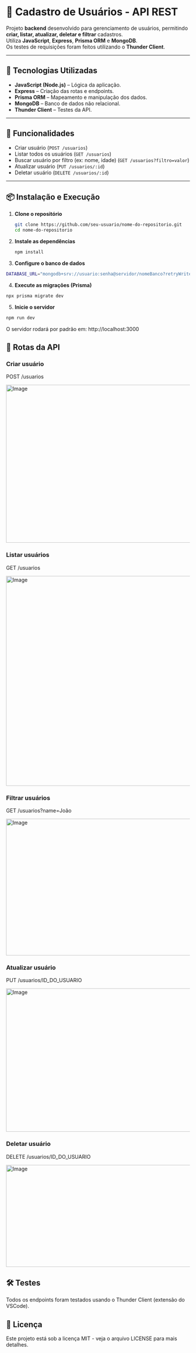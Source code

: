 # 📌 Cadastro de Usuários - API REST

Projeto **backend** desenvolvido para gerenciamento de usuários, permitindo **criar, listar, atualizar, deletar e filtrar** cadastros.  
Utiliza **JavaScript**, **Express**, **Prisma ORM** e **MongoDB**.  
Os testes de requisições foram feitos utilizando o **Thunder Client**.

---

## 🚀 Tecnologias Utilizadas

- **JavaScript (Node.js)** – Lógica da aplicação.
- **Express** – Criação das rotas e endpoints.
- **Prisma ORM** – Mapeamento e manipulação dos dados.
- **MongoDB** – Banco de dados não relacional.
- **Thunder Client** – Testes da API.

---

## 📂 Funcionalidades

- Criar usuário (`POST /usuarios`)
- Listar todos os usuários (`GET /usuarios`)
- Buscar usuário por filtro (ex: nome, idade) (`GET /usuarios?filtro=valor`)
- Atualizar usuário (`PUT /usuarios/:id`)
- Deletar usuário (`DELETE /usuarios/:id`)

---

## 📦 Instalação e Execução

1. **Clone o repositório**
   ```bash
   git clone https://github.com/seu-usuario/nome-do-repositorio.git
   cd nome-do-repositorio
   ```
2. **Instale as dependências**
   ```bash
   npm install
   ```
3. **Configure o banco de dados**
 ```bash
DATABASE_URL="mongodb+srv://usuario:senha@servidor/nomeBanco?retryWrites=true&w=majority"
```
4. **Execute as migrações (Prisma)**
```bash
npx prisma migrate dev
```
5. **Inicie o servidor**
```bash
npm run dev
```
O servidor rodará por padrão em: http://localhost:3000

## 📌 Rotas da API

### Criar usuário

POST /usuarios

<img width="1700" height="432" alt="Image" src="https://github.com/user-attachments/assets/da1bad72-cacd-4a6a-ae23-c7999851695f" />

### Listar usuários

GET /usuarios

<img width="1700" height="574" alt="Image" src="https://github.com/user-attachments/assets/c9d24d55-a6f8-4522-aa05-e90ac366d057" />

### Filtrar usuários

GET /usuarios?name=João

<img width="1705" height="374" alt="Image" src="https://github.com/user-attachments/assets/0763ce71-739a-4a51-bd22-08d9fe8113d6" />

### Atualizar usuário

PUT /usuarios/ID_DO_USUARIO

<img width="1705" height="392" alt="Image" src="https://github.com/user-attachments/assets/1b91ccd3-0385-4633-91f2-0becd2386303" />

### Deletar usuário

DELETE /usuarios/ID_DO_USUARIO

<img width="1701" height="279" alt="Image" src="https://github.com/user-attachments/assets/d07944ca-984a-4110-8c40-c9cb51777a60" />

## 🛠 Testes

Todos os endpoints foram testados usando o Thunder Client (extensão do VSCode).

## 📄 Licença

Este projeto está sob a licença MIT - veja o arquivo LICENSE para mais detalhes.

